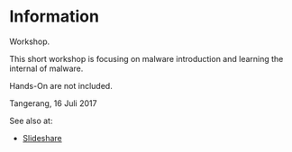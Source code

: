 # Information

Workshop.

This short workshop is focusing on malware introduction and learning the internal of malware.

Hands-On are not included.

Tangerang, 16 Juli 2017

See also at:

- [Slideshare](https://www.slideshare.net/xathrya/malware-to-the-realm-of-malicious-code-training)